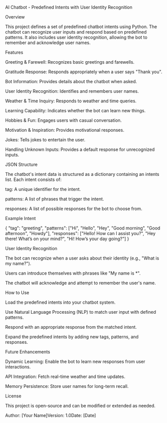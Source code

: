 AI Chatbot - Predefined Intents with User Identity Recognition

Overview

This project defines a set of predefined chatbot intents using Python. The chatbot can recognize user inputs and respond based on predefined patterns. It also includes user identity recognition, allowing the bot to remember and acknowledge user names.

Features

Greeting & Farewell: Recognizes basic greetings and farewells.

Gratitude Response: Responds appropriately when a user says "Thank you".

Bot Information: Provides details about the chatbot when asked.

User Identity Recognition: Identifies and remembers user names.

Weather & Time Inquiry: Responds to weather and time queries.

Learning Capability: Indicates whether the bot can learn new things.

Hobbies & Fun: Engages users with casual conversation.

Motivation & Inspiration: Provides motivational responses.

Jokes: Tells jokes to entertain the user.

Handling Unknown Inputs: Provides a default response for unrecognized inputs.

JSON Structure

The chatbot's intent data is structured as a dictionary containing an intents list. Each intent consists of:

tag: A unique identifier for the intent.

patterns: A list of phrases that trigger the intent.

responses: A list of possible responses for the bot to choose from.

Example Intent

{
    "tag": "greeting",
    "patterns": ["Hi", "Hello", "Hey", "Good morning", "Good afternoon", "Howdy"],
    "responses": ["Hello! How can I assist you?", "Hey there! What’s on your mind?", "Hi! How’s your day going?"]
}

User Identity Recognition

The bot can recognize when a user asks about their identity (e.g., "What is my name?").

Users can introduce themselves with phrases like "My name is *".

The chatbot will acknowledge and attempt to remember the user's name.

How to Use

Load the predefined intents into your chatbot system.

Use Natural Language Processing (NLP) to match user input with defined patterns.

Respond with an appropriate response from the matched intent.

Expand the predefined intents by adding new tags, patterns, and responses.

Future Enhancements

Dynamic Learning: Enable the bot to learn new responses from user interactions.

API Integration: Fetch real-time weather and time updates.

Memory Persistence: Store user names for long-term recall.

License

This project is open-source and can be modified or extended as needed.

Author: [Your Name]Version: 1.0Date: [Date]

